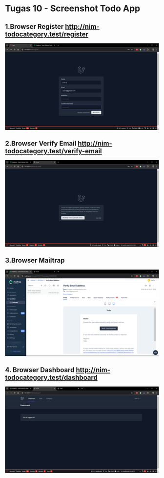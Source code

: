 # Tugas 10 - Screenshot Todo App

 ## 1.Browser Register http://nim-todocategory.test/register 
 ![alt text](<screenshot/tugas10/Screenshot 2025-05-31 032313.png>)

 ## 2.Browser Verify Email http://nim-todocategory.test/verify-email 
 ![alt text](<screenshot/tugas10/Screenshot 2025-05-31 032747.png>)

 ## 3.Browser Mailtrap
![alt text](<screenshot/tugas10/Screenshot 2025-05-31 032820.png>)

 ## 4. Browser Dashboard http://nim-todocategory.test/dashboard
 ![alt text](<screenshot/tugas10/Screenshot 2025-05-31 032837.png>)